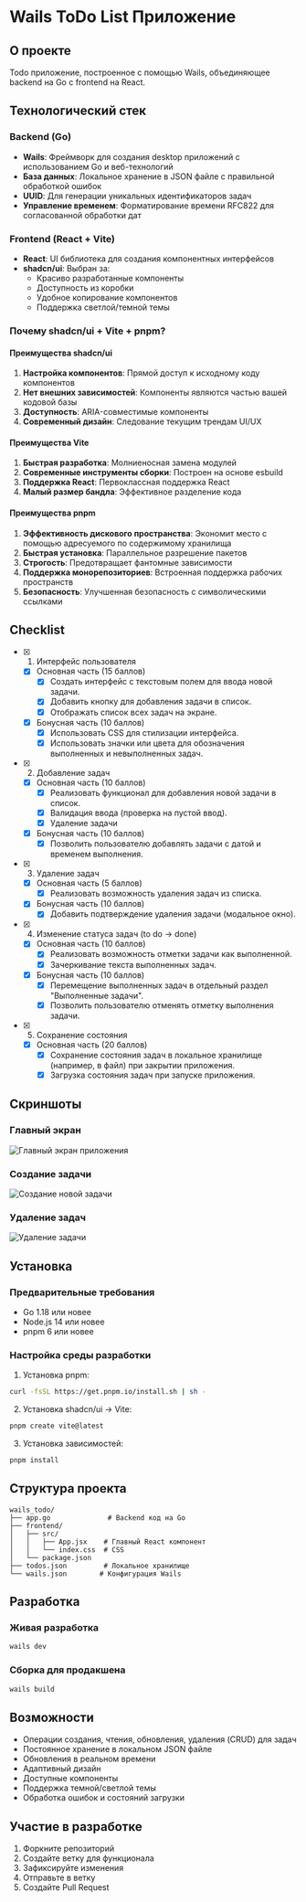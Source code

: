 # Wails ToDo List Приложение

## О проекте
Todo приложение, построенное с помощью Wails, объединяющее backend на Go с frontend на React.

## Технологический стек

### Backend (Go)
- **Wails**: Фреймворк для создания desktop приложений с использованием Go и веб-технологий
- **База данных**: Локальное хранение в JSON файле с правильной обработкой ошибок
- **UUID**: Для генерации уникальных идентификаторов задач
- **Управление временем**: Форматирование времени RFC822 для согласованной обработки дат

### Frontend (React + Vite)
- **React**: UI библиотека для создания компонентных интерфейсов
- **shadcn/ui**: Выбран за:
  - Красиво разработанные компоненты
  - Доступность из коробки
  - Удобное копирование компонентов
  - Поддержка светлой/темной темы

### Почему shadcn/ui + Vite + pnpm?

#### Преимущества shadcn/ui
1. **Настройка компонентов**: Прямой доступ к исходному коду компонентов
2. **Нет внешних зависимостей**: Компоненты являются частью вашей кодовой базы
4. **Доступность**: ARIA-совместимые компоненты
5. **Современный дизайн**: Следование текущим трендам UI/UX

#### Преимущества Vite
1. **Быстрая разработка**: Молниеносная замена модулей
2. **Современные инструменты сборки**: Построен на основе esbuild
3. **Поддержка React**: Первоклассная поддержка React
4. **Малый размер бандла**: Эффективное разделение кода

#### Преимущества pnpm
1. **Эффективность дискового пространства**: Экономит место с помощью адресуемого по содержимому хранилища
2. **Быстрая установка**: Параллельное разрешение пакетов
3. **Строгость**: Предотвращает фантомные зависимости
4. **Поддержка монорепозиториев**: Встроенная поддержка рабочих пространств
5. **Безопасность**: Улучшенная безопасность с символическими ссылками

## Checklist

- [x] 1. Интерфейс пользователя
  - [x] Основная часть (15 баллов)
    - [x] Создать интерфейс с текстовым полем для ввода новой задачи.
    - [x] Добавить кнопку для добавления задачи в список.
    - [x] Отображать список всех задач на экране.
  - [x] Бонусная часть (10 баллов)
    - [x] Использовать CSS для стилизации интерфейса.
    - [x] Использовать значки или цвета для обозначения выполненных и невыполненных задач.
- [x] 2. Добавление задач
  - [x] Основная часть (10 баллов)
    - [x] Реализовать функционал для добавления новой задачи в список.
    - [x] Валидация ввода (проверка на пустой ввод).
    - [x] Удаление задачи
  - [x] Бонусная часть (10 баллов)
    - [x] Позволить пользователю добавлять задачи с датой и временем выполнения.
- [x] 3. Удаление задач
  - [x] Основная часть (5 баллов)
    - [x] Реализовать возможность удаления задач из списка.
  - [x] Бонусная часть (10 баллов)
    - [x] Добавить подтверждение удаления задачи (модальное окно).
- [x] 4. Изменение статуса задач (to do -> done)
  - [x] Основная часть (10 баллов)
    - [x] Реализовать возможность отметки задачи как выполненной.
    - [x] Зачеркивание текста выполненных задач.
  - [x] Бонусная часть (10 баллов)
    - [x] Перемещение выполненных задач в отдельный раздел "Выполненные задачи".
    - [x] Позволить пользователю отменять отметку выполнения задачи.
- [x] 5. Сохранение состояния
  - [x] Основная часть (20 баллов)
    - [x] Сохранение состояния задач в локальное хранилище (например, в файл) при закрытии приложения.
    - [x] Загрузка состояния задач при запуске приложения.

## Скриншоты

### Главный экран
![Главный экран приложения](./img/main-screen.png)

### Создание задачи
![Создание новой задачи](./img/todo-screen.png)

### Удаление задач
![Удаление задачи](./img/delete_alert-screen.png)



## Установка

### Предварительные требования
- Go 1.18 или новее
- Node.js 14 или новее
- pnpm 6 или новее

### Настройка среды разработки

1. Установка pnpm:
```bash
curl -fsSL https://get.pnpm.io/install.sh | sh -
```

2. Установка shadcn/ui -> Vite:
```bash
pnpm create vite@latest
```

3. Установка зависимостей:
```bash
pnpm install
```

## Структура проекта

```
wails_todo/
├── app.go              # Backend код на Go
├── frontend/          
│   ├── src/
│   │   ├── App.jsx    # Главный React компонент
│   │   └── index.css  # CSS
│   └── package.json   
├── todos.json         # Локальное хранилище
└── wails.json        # Конфигурация Wails
```

## Разработка

### Живая разработка
```bash
wails dev
```

### Сборка для продакшена
```bash
wails build
```

## Возможности

- Операции создания, чтения, обновления, удаления (CRUD) для задач
- Постоянное хранение в локальном JSON файле
- Обновления в реальном времени
- Адаптивный дизайн
- Доступные компоненты
- Поддержка темной/светлой темы
- Обработка ошибок и состояний загрузки

## Участие в разработке

1. Форкните репозиторий
2. Создайте ветку для функционала
3. Зафиксируйте изменения
4. Отправьте в ветку
5. Создайте Pull Request